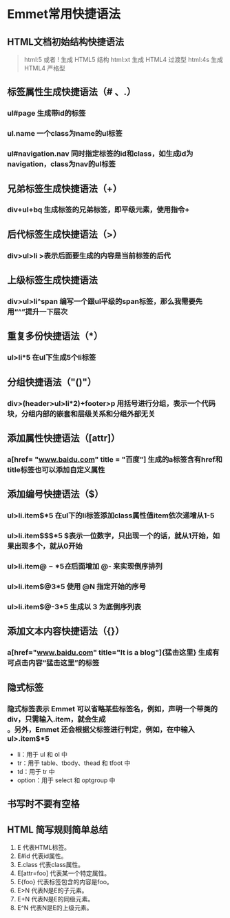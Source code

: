 # Emmet常用快捷语法

##  HTML文档初始结构快捷语法
> html:5 或者 ! 生成 HTML5 结构
> html:xt 生成 HTML4 过渡型
> html:4s 生成 HTML4 严格型

##  标签属性生成快捷语法（# 、.）
### ul#page 生成带id的标签
### ul.name 一个class为name的ul标签
### ul#navigation.nav 同时指定标签的id和class，如生成id为navigation，class为nav的ul标签

##  兄弟标签生成快捷语法（+）
### div+ul+bq 生成标签的兄弟标签，即平级元素，使用指令+

##  后代标签生成快捷语法（>）
### div>ul>li >表示后面要生成的内容是当前标签的后代

##  上级标签生成快捷语法
### div>ul>li^span  编写一个跟ul平级的span标签，那么我需要先用“^”提升一下层次

##  重复多份快捷语法（*）
### ul>li*5 在ul下生成5个li标签

##  分组快捷语法（"()"）
### div>(header>ul>li*2)+footer>p 用括号进行分组，表示一个代码块，分组内部的嵌套和层级关系和分组外部无关

##  添加属性快捷语法（[attr]）
### a[href= "www.baidu.com" title = "百度"]  生成的a标签含有href和title标签也可以添加自定义属性

##  添加编号快捷语法（$）
### ul>li.item$*5 在ul下的li标签添加class属性值item依次递增从1-5
### ul>li.item$$$*5 $表示一位数字，只出现一个的话，就从1开始，如果出现多个，就从0开始
### ul>li.item$@-*5 在$后面增加 @- 来实现倒序排列
### ul>li.item$@3*5 使用 @N 指定开始的序号
### ul>li.item$@-3*5 生成以 3 为底倒序列表

##  添加文本内容快捷语法（{}）
### a[href="www.baidu.com" title="It is a blog"]{猛击这里} 生成有可点击内容“猛击这里”的标签

##  隐式标签
### 隐式标签表示 Emmet 可以省略某些标签名，例如，声明一个带类的div，只需输入.item，就会生成<div class="item"></div>。另外，Emmet 还会根据父标签进行判定，例如，在中输入ul>.item$*5

- li：用于 ul 和 ol 中
- tr：用于 table、tbody、thead 和 tfoot 中
- td：用于 tr 中
- option：用于 select 和 optgroup 中

## 书写时不要有空格
## HTML 简写规则简单总结
1. E 代表HTML标签。
2. E#id 代表id属性。
3. E.class 代表class属性。
4. E[attr=foo] 代表某一个特定属性。
5. E{foo} 代表标签包含的内容是foo。
6. E>N 代表N是E的子元素。
7. E+N 代表N是E的同级元素。
8. E^N 代表N是E的上级元素。
